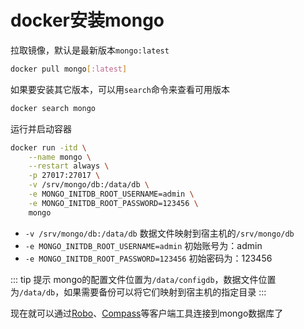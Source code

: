# docker安装mongo

拉取镜像，默认是最新版本`mongo:latest`

```bash
docker pull mongo[:latest]
```

如果要安装其它版本，可以用`search`命令来查看可用版本

```bash
docker search mongo
```

运行并启动容器

```bash
docker run -itd \
    --name mongo \
    --restart always \
    -p 27017:27017 \
    -v /srv/mongo/db:/data/db \
    -e MONGO_INITDB_ROOT_USERNAME=admin \
    -e MONGO_INITDB_ROOT_PASSWORD=123456 \
    mongo
```

* `-v /srv/mongo/db:/data/db` 数据文件映射到宿主机的`/srv/mongo/db`
* `-e MONGO_INITDB_ROOT_USERNAME=admin` 初始账号为：admin
* `-e MONGO_INITDB_ROOT_PASSWORD=123456` 初始密码为：123456

::: tip 提示
mongo的配置文件位置为`/data/configdb`，数据文件位置为`/data/db`，如果需要备份可以将它们映射到宿主机的指定目录
:::

现在就可以通过[Robo](https://robomongo.org/ 'Robo')、[Compass](https://www.mongodb.com/products/compass 'Compass')等客户端工具连接到mongo数据库了
